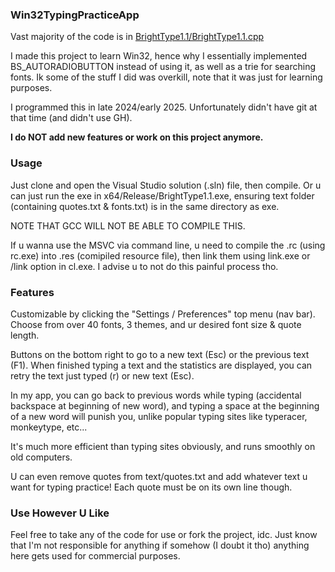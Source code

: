 ### Win32TypingPracticeApp

  Vast majority of the code is in [BrightType1.1/BrightType1.1.cpp](https://github.com/brightgao1/Win32TypingPracticeApp/blob/main/BrightType1.1/BrightType1.1.cpp)

  I made this project to learn Win32, hence why I essentially implemented BS_AUTORADIOBUTTON instead of using it, as well as a trie for searching fonts. Ik some of the stuff I did was overkill, note that it was just for learning purposes.

  I programmed this in late 2024/early 2025. Unfortunately didn't have git at that time (and didn't use GH). 
  
  **I do NOT add new features or work on this project anymore.**
### Usage
  Just clone and open the Visual Studio solution (.sln) file, then compile. 
  Or u can just run the exe in x64/Release/BrightType1.1.exe, ensuring text folder (containing quotes.txt & fonts.txt) is in the same directory as exe.

  NOTE THAT GCC WILL NOT BE ABLE TO COMPILE THIS.

  If u wanna use the MSVC via command line, u need to compile the .rc (using rc.exe) into .res (comipiled resource file), then link them using link.exe or /link option in cl.exe. I advise u to not do this painful process tho.
  
### Features
  Customizable by clicking the "Settings / Preferences" top menu (nav bar). Choose from over 40 fonts, 3 themes, and ur desired font size & quote length.

  Buttons on the bottom right to go to a new text (Esc) or the previous text (F1). When finished typing a text and the statistics are displayed, you can retry the text just typed (r) or new text (Esc).

  In my app, you can go back to previous words while typing (accidental backspace at beginning of new word), and typing a space at the beginning of a new word will punish you, unlike popular typing sites like typeracer, monkeytype, etc...
  
  It's much more efficient than typing sites obviously, and runs smoothly on old computers.

  U can even remove quotes from text/quotes.txt and add whatever text u want for typing practice! Each quote must be on its own line though.
### Use However U Like
  Feel free to take any of the code for use or fork the project, idc. Just know that I'm not responsible for anything if somehow (I doubt it tho) anything here gets used for commercial purposes.
